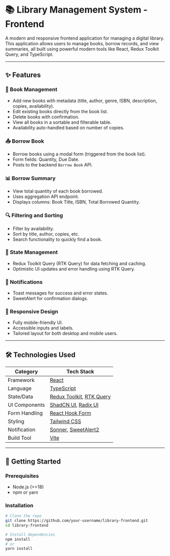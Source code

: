 # 📚 Library Management System - Frontend

A modern and responsive frontend application for managing a digital library. This application allows users to manage books, borrow records, and view summaries, all built using powerful modern tools like React, Redux Toolkit Query, and TypeScript.

---

## ✨ Features

### 📖 Book Management
- Add new books with metadata (title, author, genre, ISBN, description, copies, availability).
- Edit existing books directly from the book list.
- Delete books with confirmation.
- View all books in a sortable and filterable table.
- Availability auto-handled based on number of copies.

### 📤 Borrow Book
- Borrow books using a modal form (triggered from the book list).
- Form fields: Quantity, Due Date.
- Posts to the backend `Borrow Book` API.

### 📊 Borrow Summary
- View total quantity of each book borrowed.
- Uses aggregation API endpoint.
- Displays columns: Book Title, ISBN, Total Borrowed Quantity.

### 🔍 Filtering and Sorting
- Filter by availability.
- Sort by title, author, copies, etc.
- Search functionality to quickly find a book.

### 🧩 State Management
- Redux Toolkit Query (RTK Query) for data fetching and caching.
- Optimistic UI updates and error handling using RTK Query.

### 🔔 Notifications
- Toast messages for success and error states.
- SweetAlert for confirmation dialogs.

### 📱 Responsive Design
- Fully mobile-friendly UI.
- Accessible inputs and labels.
- Tailored layout for both desktop and mobile users.

---

## 🛠️ Technologies Used

| Category       | Tech Stack                              |
|----------------|------------------------------------------|
| Framework      | [React](https://reactjs.org/)           |
| Language       | [TypeScript](https://www.typescriptlang.org/) |
| State/Data     | [Redux Toolkit](https://redux-toolkit.js.org/), [RTK Query](https://redux-toolkit.js.org/rtk-query/overview) |
| UI Components  | [ShadCN UI](https://ui.shadcn.com/), [Radix UI](https://www.radix-ui.com/) |
| Form Handling  | [React Hook Form](https://react-hook-form.com/) |
| Styling        | [Tailwind CSS](https://tailwindcss.com/) |
| Notification   | [Sonner](https://sonner.emilkowal.ski/), [SweetAlert2](https://sweetalert2.github.io/) |
| Build Tool     | [Vite](https://vitejs.dev/)              |

---

## 🚀 Getting Started

### Prerequisites
- Node.js (>=18)
- npm or yarn

### Installation

```bash
# Clone the repo
git clone https://github.com/your-username/library-frontend.git
cd library-frontend

# Install dependencies
npm install
# or
yarn install
